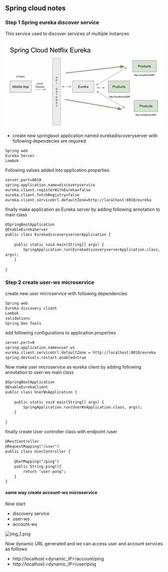 ## Spring cloud notes

### Step 1 Spring eureka discover service

This service used to discover services of multiple instances

![img.png](img.png)

* create new springboot application named eurekadiscoveryserver with following dependecies are required

``````````````````````````````
Spring web 
Eureka Server  
Lombok 
``````````````````````````````

Following values added into application.properties

``````````````````````````
server.port=8010
spring.application.name=discoveryservice
eureka.client.registerWithEureka=false
eureka.client.fetchRegistry=false
eureka.client.serviceUrl.defaultZone=http://localhost:8010/eureka
``````````````````````````

finally make application as Eureka server by adding following annotation to main class

````````````````````````
@SpringBootApplication
@EnableEurekaServer
public class EurekadiscoveryserverApplication {

	public static void main(String[] args) {
		SpringApplication.run(EurekadiscoveryserverApplication.class, args);
	}

}
````````````````````````
### Step 2 create user-ws microservice 

create new user microservice with following dependencies 

``````````````````````````````
Spring web 
Eureka discovery client   
Lombok 
validations 
Spring Dev Tools 
``````````````````````````````

add following configurations to application.properties 

``````````````````````````
server.port=0
spring.application.name=user-ws
eureka.client.serviceUrl.defaultZone = http://localhost:8010/eureka
spring.devtools.restart.enabled=true
``````````````````````````

Now make user microservice as eureka client by adding following annotation to user-ws main class

````````````````````````````````
@SpringBootApplication
@EnableEurekaClient
public class UserWsApplication {

	public static void main(String[] args) {
		SpringApplication.run(UserWsApplication.class, args);
	}

}

````````````````````````````````

finally create User controller class with endpoint /user
````````````````````````````````
@RestController
@RequestMapping("/user")
public class UserController {

    @GetMapping("/ping")
    public String ping(){
        return "user-pong";
    }
}
``````````````````````````````````

#### same way create account-ws microservice
Now start 
 * discovery service 
 * user-ws
 * account-ws

![img_1.png](img_1.png)

Now dynamic URL generated and we can access user and account services as folllows
  * http://localhost:<dynamic_IP>/account/ping
  * http://localhost:<dynamic_IP>/user/ping































